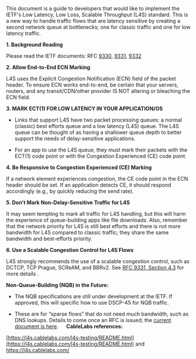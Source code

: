This document is a guide to developers that would like to implement the IETF's Low Latency, Low Loss, Scalable Throughput (L4S) standard. 
This is a new way to handle traffic flows that are latency sensitive by creating a second network queue at bottlenecks; one for classic traffic 
and one for low latency traffic. 


**1.	Background Reading**

Please read the IETF documents: RFC [9330](https://www.rfc-editor.org/rfc/rfc9330.html), [9331](https://www.rfc-editor.org/rfc/rfc9331.html), 
[9332](https://www.rfc-editor.org/rfc/rfc9332.html)


**2.	Allow End-to-End ECN Marking**

L4S uses the Explicit Congestion Notification (ECN) field of the packet header. To ensure ECN works end-to-end, be certain that your servers, routers, and any transit/CDN/other provider IS NOT altering or bleaching the ECN field.

**3.	MARK ECT(1) FOR LOW LATENCY IN YOUR APPLICATION/OS**

- Links that support L4S have two packet processing queues: a normal (classic) best efforts queue and a low latency (L4S) queue. The L4S queue can be thought of as having a shallower queue depth to better support the needs of delay-sensitive applications. 

- For an app to use the L4S queue, they must mark their packets with the ECT(1) code point or with the Congestion Experienced (CE) code point. 

**4.	Be Responsive to Congestion Experienced (CE) Marking**

If a network element experiences congestion, the CE code point in the ECN header should be set. If an application detects CE, it should respond accordingly (e.g., by quickly reducing the send rate). 

**5.	Don't Mark Non-Delay-Sensitive Traffic for L4S**

It may seem tempting to mark all traffic for L4S handling, but this will harm the experience of queue-building apps like file downloads. Also, remember that the network priority for L4S is still best efforts and there is not more bandwidth for L4S compared to classic traffic; they share the same bandwidth and best-efforts priority.

**6.	Use a Scalable Congestion Control for L4S Flows**

L4S strongly recommends the use of a scalable congestion control, such as DCTCP, TCP Prague, SCReAM, and BBRv2. See [RFC 9331, Section 4.3](https://www.rfc-editor.org/rfc/rfc9331#section-4.3) for more details . 

**Non-Queue-Building (NQB) in the Future:**

-	The NQB specifications are still under development at the IETF. If approved, this will specific how to use DSCP-45 for NQB traffic.

-	These are for “sparse flows” that do not need much bandwidth, such as DNS lookups. Details to come once an RFC is issued; the [current document is here](https://datatracker.ietf.org/doc/draft-ietf-tsvwg-nqb/). 
 
**CableLabs references:** 

[https://l4s.cablelabs.com/l4s-testing/README.html](https://l4s.cablelabs.com/l4s-testing/README.html) and 
[https://l4s.cablelabs.com/ ](https://l4s.cablelabs.com/)
